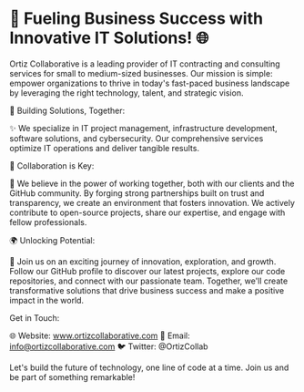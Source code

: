 # 🚀 Fueling Business Success with Innovative IT Solutions! 🌐

Ortiz Collaborative is a leading provider of IT contracting and consulting services for small to medium-sized businesses. Our mission is simple: empower organizations to thrive in today's fast-paced business landscape by leveraging the right technology, talent, and strategic vision.

🔧 Building Solutions, Together:

✨ We specialize in IT project management, infrastructure development, software solutions, and cybersecurity. Our comprehensive services optimize IT operations and deliver tangible results.

🤝 Collaboration is Key:

🚀 We believe in the power of working together, both with our clients and the GitHub community. By forging strong partnerships built on trust and transparency, we create an environment that fosters innovation. We actively contribute to open-source projects, share our expertise, and engage with fellow professionals.

🌍 Unlocking Potential:

🌟 Join us on an exciting journey of innovation, exploration, and growth. Follow our GitHub profile to discover our latest projects, explore our code repositories, and connect with our passionate team. Together, we'll create transformative solutions that drive business success and make a positive impact in the world.

Get in Touch:

🌐 Website: www.ortizcollaborative.com
📧 Email: info@ortizcollaborative.com
🐦 Twitter: @OrtizCollab

Let's build the future of technology, one line of code at a time. Join us and be part of something remarkable!
